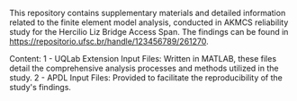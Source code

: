 This repository contains supplementary materials and detailed information related to the finite element model analysis, conducted in AKMCS reliability study for the Hercilio Liz Bridge Access Span. The findings can be found in https://repositorio.ufsc.br/handle/123456789/261270.

Content:
1 - UQLab Extension Input Files: Written in MATLAB, these files detail the comprehensive analysis processes and methods utilized in the study.
2 - APDL Input Files: Provided to facilitate the reproducibility of the study's findings.
